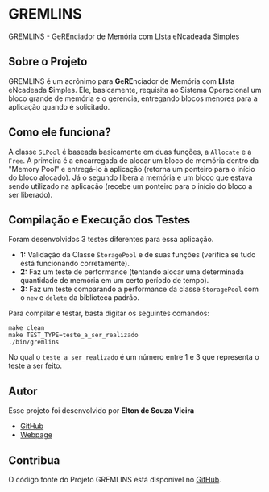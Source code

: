 # GREMLINS
GREMLINS - GeREnciador de Memória com LIsta eNcadeada Simples

## Sobre o Projeto
GREMLINS é um acrônimo para **G**e**RE**nciador de **M**emória com **LI**sta eNcadeada **S**imples.
Ele, basicamente, requisita ao Sistema Operacional um bloco grande de memória e o gerencia, entregando blocos menores para a aplicação quando é solicitado.

## Como ele funciona?
A classe `SLPool` é baseada basicamente em duas funções, a `Allocate` e a `Free`. A primeira é a encarregada de alocar um bloco de memória dentro da "Memory Pool" e entregá-lo à aplicação (retorna um ponteiro para o início do bloco alocado). Já o segundo libera a memória e um bloco que estava sendo utilizado na aplicação (recebe um ponteiro para o início do bloco a ser liberado).

## Compilação e Execução dos Testes
Foram desenvolvidos 3 testes diferentes para essa aplicação.

 - **1:** Validação da Classe `StoragePool` e de suas funções (verifica se tudo está funcionando corretamente).
 - **2:** Faz um teste de performance (tentando alocar uma determinada quantidade de memória em um certo período de tempo).
 - **3:** Faz um teste comparando a performance da classe `StoragePool` com o `new` e `delete` da biblioteca padrão.

Para compilar e testar, basta digitar os seguintes comandos:
```shell
make clean
make TEST_TYPE=teste_a_ser_realizado
./bin/gremlins
```

No qual o `teste_a_ser_realizado` é um número entre 1 e 3 que representa o teste a ser feito.

## Autor
Esse projeto foi desenvolvido por **Elton de Souza Vieira**
 - [GitHub](https://github.com/eltonvs)
 - [Webpage](http://www.eltonviana.com)

## Contribua
O código fonte do Projeto GREMLINS está disponível no [GitHub](https://github.com/eltonvs/GREMLINS).
